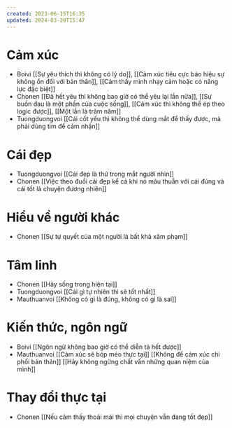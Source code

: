 ```yaml
---
created: 2023-06-15T16:35
updated: 2024-03-20T15:47
---
```

# Cảm xúc
- Boivi [[Sự yêu thích thì không có lý do]], [[Cảm xúc tiêu cực báo hiệu sự không ổn đối với bản thân]], [[Cảm thấy mình nhạy cảm hoặc có năng lực đặc biệt]]
- Chonen [[Đã hết yêu thì không bao giờ có thể yêu lại lần nữa]], [[Sự buồn đau là một phần của cuộc sống]], [[Cảm xúc thì không thể ép theo logic được]], [[Một lần là trăm năm]]
- Tuongduongvoi [[Cái cốt yếu thì không thể dùng mắt để thấy được, mà phải dùng tim để cảm nhận]]

# Cái đẹp
- Tuongduongvoi [[Cái đẹp là thứ trong mắt người nhìn]]
- Chonen [[Việc theo đuổi cái đẹp kể cả khi nó mâu thuẫn với cái đúng và cái tốt là chuyện đương nhiên]]
# Hiểu về người khác
- Chonen [[Sự tự quyết của một người là bất khả xâm phạm]]

# Tâm linh
- Chonen [[Hãy sống trong hiện tại]]
- Tuongduongvoi [[Cái gì tự nhiên thì sẽ tốt nhất]]
- Mauthuanvoi [[Không có gì là đúng, không có gì là sai]]
# Kiến thức, ngôn ngữ
- Boivi [[Ngôn ngữ không bao giờ có thể diễn tả hết được]]
- Mauthuanvoi [[Cảm xúc sẽ bóp méo thực tại]] [[Không để cảm xúc chi phối bản thân]] [[Hãy không ngừng chất vấn những quan niệm của mình]]

# Thay đổi thực tại
- Chonen [[Nếu cảm thấy thoải mái thì mọi chuyện vẫn đang tốt đẹp]]